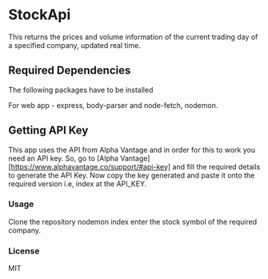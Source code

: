 # StockApi
This returns the prices and volume information of the current trading day of a specified company, updated real time.

## Required Dependencies
The following packages have to be installed

For web app - express, body-parser and node-fetch, nodemon.

## Getting API Key
This app uses the API from Alpha Vantage and in order for this to work you need an API key.
So, go to [Alpha Vantage][https://www.alphavantage.co/support/#api-key] and fill the required details to generate the API Key.
Now copy the key generated and paste it onto the required version i.e, index at the API_KEY.
### Usage
Clone the repository
nodemon index
enter the stock symbol of the required company.
### License
MIT
